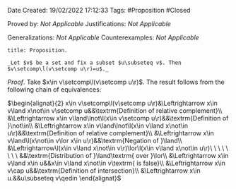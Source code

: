 <div class="topSpace"></div>

Date Created: 19/02/2022 17:12:33
Tags: #Proposition #Closed 

Proved by: _Not Applicable_
Justifications: _Not Applicable_

Generalizations: _Not Applicable_
Counterexamples: _Not Applicable_

``` ad-Proposition
title: Proposition.

_Let $v$ be a set and fix a subset $u\subseteq v$. Then $v\setcomp\l(v\setcomp u\r)=u$._

```

_Proof_. Take $x\in v\setcomp\l(v\setcomp u\r)$. The result follows from the following chain of equivalences:

$\begin{alignat}{2}
    x\in v\setcomp\l(v\setcomp u\r)&\Leftrightarrow x\in v\land x\not\in v\setcomp u&&\textrm{Definition of relative complement}\\
    &\Leftrightarrow x\in v\land\lnot\l(x\in v\setcomp u\r)&&\textrm{Definition of }\not\in\\
    &\Leftrightarrow x\in v\land\lnot\l(x\in v\land x\not\in u\r)&&\textrm{Definition of relative complement}\\
    &\Leftrightarrow x\in v\land\l(x\not\in v\lor x\in u\r)&&\textrm{Negation of }\land\\
    &\Leftrightarrow\l(x\in v\land x\not\in v\r)\lor\l(x\in v\land x\not\in u\r)\ \ \ \ \ \ \ \ &&\textrm{Distribution of }\land\textrm{ over }\lor\\
    &\Leftrightarrow x\in v\land x\in u&&x\in v\land x\not\in v\textrm{ is false}\\
    &\Leftrightarrow x\in v\cap u&&\textrm{Definition of intersection}\\
    &\Leftrightarrow x\in u.&&u\subseteq v\qedin
\end{alignat}$
